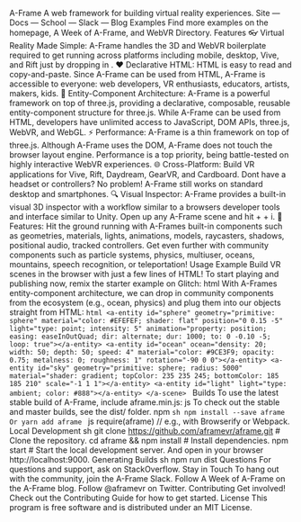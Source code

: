 A-Frame A web framework for building virtual reality experiences. Site — Docs — School — Slack — Blog Examples Find more examples on the homepage, A Week of A-Frame, and WebVR Directory. Features :eyeglasses: Virtual Reality Made Simple: A-Frame handles the 3D and WebVR boilerplate required to get running across platforms including mobile, desktop, Vive, and Rift just by dropping in <a-scene>. :heart: Declarative HTML: HTML is easy to read and copy-and-paste. Since A-Frame can be used from HTML, A-Frame is accessible to everyone: web developers, VR enthusiasts, educators, artists, makers, kids. :electric_plug: Entity-Component Architecture: A-Frame is a powerful framework on top of three.js, providing a declarative, composable, reusable entity-component structure for three.js. While A-Frame can be used from HTML, developers have unlimited access to JavaScript, DOM APIs, three.js, WebVR, and WebGL. :zap: Performance: A-Frame is a thin framework on top of three.js. Although A-Frame uses the DOM, A-Frame does not touch the browser layout engine. Performance is a top priority, being battle-tested on highly interactive WebVR experiences. :globe_with_meridians: Cross-Platform: Build VR applications for Vive, Rift, Daydream, GearVR, and Cardboard. Dont have a headset or controllers? No problem! A-Frame still works on standard desktop and smartphones. :mag: Visual Inspector: A-Frame provides a built-in visual 3D inspector with a workflow similar to a browsers developer tools and interface similar to Unity. Open up any A-Frame scene and hit <ctrl> + <alt> + i. :runner: Features: Hit the ground running with A-Frames built-in components such as geometries, materials, lights, animations, models, raycasters, shadows, positional audio, tracked controllers. Get even further with community components such as particle systems, physics, multiuser, oceans, mountains, speech recognition, or teleportation! Usage Example Build VR scenes in the browser with just a few lines of HTML! To start playing and publishing now, remix the starter example on Glitch: html <html> <head> <script src="https://aframe.io/releases/0.8.2/aframe.min.js"></script> </head> <body> <a-scene> <a-box position="-1 0.5 -3" rotation="0 45 0" color="#4CC3D9"></a-box> <a-sphere position="0 1.25 -5" radius="1.25" color="#EF2D5E"></a-sphere> <a-cylinder position="1 0.75 -3" radius="0.5" height="1.5" color="#FFC65D"></a-cylinder> <a-plane position="0 0 -4" rotation="-90 0 0" width="4" height="4" color="#7BC8A4"></a-plane> <a-sky color="#ECECEC"></a-sky> </a-scene> </body> </html> With A-Frames entity-component architecture, we can drop in community components from the ecosystem (e.g., ocean, physics) and plug them into our objects straight from HTML: ```html <a-entity id="sphere" geometry="primitive: sphere" material="color: #EFEFEF; shader: flat" position="0 0.15 -5" light="type: point; intensity: 5" animation="property: position; easing: easeInOutQuad; dir: alternate; dur: 1000; to: 0 -0.10 -5; loop: true"></a-entity> <a-entity id="ocean" ocean="density: 20; width: 50; depth: 50; speed: 4" material="color: #9CE3F9; opacity: 0.75; metalness: 0; roughness: 1" rotation="-90 0 0"></a-entity> <a-entity id="sky" geometry="primitive: sphere; radius: 5000" material="shader: gradient; topColor: 235 235 245; bottomColor: 185 185 210" scale="-1 1 1"></a-entity> <a-entity id="light" light="type: ambient; color: #888"></a-entity> </a-scene> ``` Builds To use the latest stable build of A-Frame, include aframe.min.js: js <head> <script src="https://aframe.io/releases/0.8.2/aframe.min.js"></script> </head> To check out the stable and master builds, see the dist/ folder. npm ```sh npm install --save aframe Or yarn add aframe ``` js require(aframe) // e.g., with Browserify or Webpack. Local Development sh git clone https://github.com/aframevr/aframe.git # Clone the repository. cd aframe && npm install # Install dependencies. npm start # Start the local development server. And open in your browser http://localhost:9000. Generating Builds sh npm run dist Questions For questions and support, ask on StackOverflow. Stay in Touch To hang out with the community, join the A-Frame Slack. Follow A Week of A-Frame on the A-Frame blog. Follow @aframevr on Twitter. Contributing Get involved! Check out the Contributing Guide for how to get started. License This program is free software and is distributed under an MIT License.